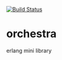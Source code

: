 [![Build Status](https://magnum.travis-ci.com/derniercri/orchestra.svg?token=p2JVdRH4ZTM3RrdbkBvo)](https://magnum.travis-ci.com/derniercri/orchestra)

# orchestra
erlang mini library
